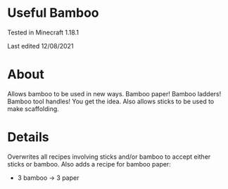 # Useful Bamboo

Tested in Minecraft 1.18.1

Last edited 12/08/2021

# About

Allows bamboo to be used in new ways.  Bamboo paper!  Bamboo ladders!  Bamboo tool handles!  You get the idea.  Also allows sticks to be used to make scaffolding.

# Details

Overwrites all recipes involving sticks and/or bamboo to accept either sticks or bamboo.  Also adds a recipe for bamboo paper:

 - 3 bamboo -> 3 paper
 